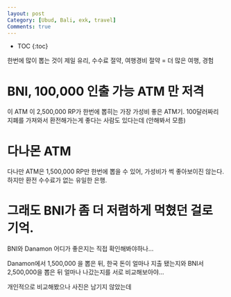 ```yaml
---
layout: post
Category: [Ubud, Bali, exk, travel]
Comments: true
---
```


* TOC
{:toc}

한번에 많이 뽑는 것이 제일 유리, 수수료 절약, 여행경비 절약 = 더 많은 여행, 경험

# BNI, 100,000 인출 가능 ATM 만 저격

이 ATM 이 2,500,000 RP가 한번에 뽑히는 가장 가성비 좋은 ATM기.
100달러짜리 지폐를 가져와서 환전해가는게 좋다는 사람도 있다는데 (안해봐서 모름)

# 다나몬 ATM

다나만 ATM은 1,500,000 RP만 한번에 뽑을 수 있어, 
가성비가 썩 좋아보이진 않는다.
하지만 환전 수수료가 없는 유일한 은행.

# 그래도 BNI가 좀 더 저렴하게 먹혔던 걸로 기억.

BNI와 Danamon 어디가 좋은지는 직접 확인해봐야하나...

Danamon에서 1,500,000 을 뽑은 뒤, 한국 돈이 얼마나 지출 됐는지와
BNI서 2,500,000을 뽑은 뒤 얼마나 나갔는지를 서로 비교해보아야...

개인적으로 비교해봤으나 사진은 남기지 않았는데


